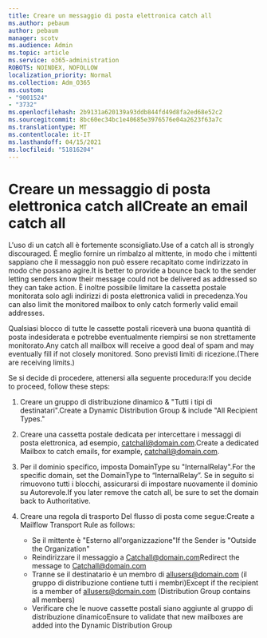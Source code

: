 ```yaml
---
title: Creare un messaggio di posta elettronica catch all
ms.author: pebaum
author: pebaum
manager: scotv
ms.audience: Admin
ms.topic: article
ms.service: o365-administration
ROBOTS: NOINDEX, NOFOLLOW
localization_priority: Normal
ms.collection: Adm_O365
ms.custom:
- "9001524"
- "3732"
ms.openlocfilehash: 2b9131a620139a93ddb844fd49d8fa2ed68e52c2
ms.sourcegitcommit: 8bc60ec34bc1e40685e3976576e04a2623f63a7c
ms.translationtype: MT
ms.contentlocale: it-IT
ms.lasthandoff: 04/15/2021
ms.locfileid: "51816204"
---
```

# <a name="create-an-email-catch-all"></a><span data-ttu-id="c64ad-102">Creare un messaggio di posta elettronica catch all</span><span class="sxs-lookup"><span data-stu-id="c64ad-102">Create an email catch all</span></span>

<span data-ttu-id="c64ad-103">L'uso di un catch all è fortemente sconsigliato.</span><span class="sxs-lookup"><span data-stu-id="c64ad-103">Use of a catch all is strongly discouraged.</span></span> <span data-ttu-id="c64ad-104">È meglio fornire un rimbalzo al mittente, in modo che i mittenti sappiano che il messaggio non può essere recapitato come indirizzato in modo che possano agire.</span><span class="sxs-lookup"><span data-stu-id="c64ad-104">It is better to provide a bounce back to the sender letting senders know their message could not be delivered as addressed so they can take action.</span></span> <span data-ttu-id="c64ad-105">È inoltre possibile limitare la cassetta postale monitorata solo agli indirizzi di posta elettronica validi in precedenza.</span><span class="sxs-lookup"><span data-stu-id="c64ad-105">You can also limit the monitored mailbox to only catch formerly valid email addresses.</span></span> 

<span data-ttu-id="c64ad-106">Qualsiasi blocco di tutte le cassette postali riceverà una buona quantità di posta indesiderata e potrebbe eventualmente riempirsi se non strettamente monitorato.</span><span class="sxs-lookup"><span data-stu-id="c64ad-106">Any catch all mailbox will receive a good deal of spam and may eventually fill if not closely monitored.</span></span> <span data-ttu-id="c64ad-107">Sono previsti limiti di ricezione.</span><span class="sxs-lookup"><span data-stu-id="c64ad-107">(There are receiving limits.)</span></span> 

<span data-ttu-id="c64ad-108">Se si decide di procedere, attenersi alla seguente procedura:</span><span class="sxs-lookup"><span data-stu-id="c64ad-108">If you decide to proceed, follow these steps:</span></span>

1. <span data-ttu-id="c64ad-109">Creare un gruppo di distribuzione dinamico & "Tutti i tipi di destinatari".</span><span class="sxs-lookup"><span data-stu-id="c64ad-109">Create a Dynamic Distribution Group & include "All Recipient Types."</span></span>

2. <span data-ttu-id="c64ad-110">Creare una cassetta postale dedicata per intercettare i messaggi di posta elettronica, ad esempio, catchall@domain.com.</span><span class="sxs-lookup"><span data-stu-id="c64ad-110">Create a dedicated Mailbox to catch emails, for example, catchall@domain.com.</span></span>

3. <span data-ttu-id="c64ad-111">Per il dominio specifico, imposta DomainType su "InternalRelay".</span><span class="sxs-lookup"><span data-stu-id="c64ad-111">For the specific domain, set the DomainType to “InternalRelay”.</span></span> <span data-ttu-id="c64ad-112">Se in seguito si rimuovono tutti i blocchi, assicurarsi di impostare nuovamente il dominio su Autorevole.</span><span class="sxs-lookup"><span data-stu-id="c64ad-112">If you later remove the catch all, be sure to set the domain back to Authoritative.</span></span>

4. <span data-ttu-id="c64ad-113">Creare una regola di trasporto Del flusso di posta come segue:</span><span class="sxs-lookup"><span data-stu-id="c64ad-113">Create a Mailflow Transport Rule as follows:</span></span>

    - <span data-ttu-id="c64ad-114">Se il mittente è "Esterno all'organizzazione"</span><span class="sxs-lookup"><span data-stu-id="c64ad-114">If the Sender is "Outside the Organization"</span></span>
    - <span data-ttu-id="c64ad-115">Reindirizzare il messaggio a Catchall@domain.com</span><span class="sxs-lookup"><span data-stu-id="c64ad-115">Redirect the message to Catchall@domain.com</span></span>
    - <span data-ttu-id="c64ad-116">Tranne se il destinatario è un membro di allusers@domain.com (il gruppo di distribuzione contiene tutti i membri)</span><span class="sxs-lookup"><span data-stu-id="c64ad-116">Except if the recipient is a member of allusers@domain.com (Distribution Group contains all members)</span></span>
    - <span data-ttu-id="c64ad-117">Verificare che le nuove cassette postali siano aggiunte al gruppo di distribuzione dinamico</span><span class="sxs-lookup"><span data-stu-id="c64ad-117">Ensure to validate that new mailboxes are added into the Dynamic Distribution Group</span></span>
